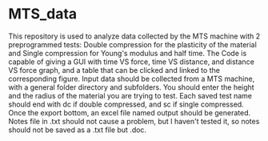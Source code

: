 # MTS_data
This repository is used to analyze data collected by the MTS machine with 2 preprogrammed tests: Double compression for the plasticity of the material and Single compression for Young's modulus and half time.
The Code is capable of giving a GUI with time VS force, time VS distance, and distance VS force graph, and a table that can be clicked and linked to the corresponding figure. 
Input data should be collected from a MTS machine, with a general folder directory and subfolders. You should enter the height and the radius of the material you are trying to test. 
Each saved test name should end with dc if double compressed, and sc if single compressed. 
Once the export bottom, an excel file named output should be generated.
Notes file in .txt should not cause a problem, but I haven't tested it, so notes should not be saved as a .txt file but .doc. 
